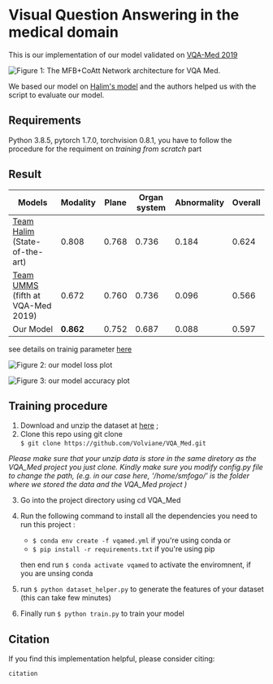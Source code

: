 # Visual Question Answering in the medical domain

This is our implementation of our model validated on [VQA-Med 2019](https://github.com/abachaa/VQA-Med-2019 )



 ![Figure 1: The MFB+CoAtt Network architecture for VQA Med.](https://github.com/Volviane/VQA_Med/blob/main/imgs/model_architecture.PNG)

 We based our model on [Halim's model](http://www.dei.unipd.it/~ferro/CLEF-WN-Drafts/CLEF2019/paper_85.pdf) and the authors helped us with the script to evaluate our model.
## Requirements
Python 3.8.5, pytorch 1.7.0, torchvision 0.8.1, you have to follow the procedure for the requiment on *training from scratch* part
 
  
## Result
| Models                            	| Modality 	| Plane  	| Organ system 	| Abnormality 	| Overall 	|
|-----------------------------------	|----------	|--------	|--------------	|-------------	|---------	|
| [Team Halim](http://www.dei.unipd.it/~ferro/CLEF-WN-Drafts/CLEF2019/paper_85.pdf) (State-of-the-art)     	| 0.808    	| 0.768  	| 0.736        	| 0.184       	| 0.624   	|
| [Team UMMS](https://www.semanticscholar.org/paper/Deep-Multimodal-Learning-for-Medical-Visual-Shi-Liu/1b0ae121c79437bb122d0cd20d744776445792a4) (fifth at VQA-Med 2019) 	| 0.672    	| 0.760  	| 0.736        	| 0.096       	| 0.566   	|
| Our Model                         	| **0.862**    	| 0.752 	| 0.687      	| 0.088       	| 0.597   	|

see details on trainig parameter [here](https://github.com/Volviane/VQA_Med/blob/main/config.py)

![Figure 2: our model loss plot ](https://github.com/Volviane/VQA_Med/blob/main/imgs/loss.png)

![Figure 3: our model accuracy plot ](https://github.com/Volviane/VQA_Med/blob/main/imgs/acc1.png)


## Training procedure


1. Download and unzip the dataset at  [here](https://github.com/abachaa/VQA-Med-2019) ;
2. Clone this repo using git clone  
`$ git clone https://github.com/Volviane/VQA_Med.git`

*Please make sure that your unzip data is store in the same diretory as the  VQA_Med project you just clone. Kindly make sure you modify config.py file to change the path, (e.g. in our case here, '/home/smfogo/' is the folder where we stored the data and the  VQA_Med  project )*

3. Go into the project directory using cd VQA_Med
4. Run the following command to install all the dependencies you need to run this project :
    - `$ conda env create -f vqamed.yml`  if you're using conda 
    or
    - `$ pip install -r requirements.txt` if you're using pip

    then end run `$ conda activate vqamed` to activate the enviromnent, if you are unsing conda

5. run `$ python dataset_helper.py` to generate the features of your dataset (this can take few minutes)
6. Finally run `$ python train.py` to train your model 


## Citation
If you find this implementation helpful, please consider citing:

```
citation
```